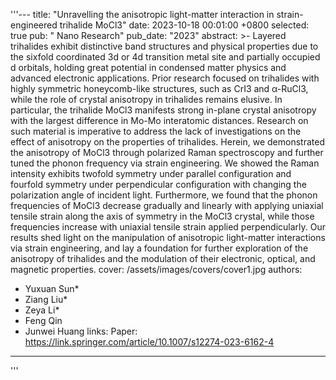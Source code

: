 '''---
title:          "Unravelling the anisotropic light-matter interaction in strain-engineered trihalide MoCl3"
date:           2023-10-18 00:01:00 +0800
selected:       true
pub:            " Nano Research"
pub_date:       "2023"
abstract: >-
  Layered trihalides exhibit distinctive band structures and physical properties due to the sixfold coordinated 3d or 4d transition metal site and partially occupied d orbitals, holding great potential in condensed matter physics and advanced electronic applications. Prior research focused on trihalides with highly symmetric honeycomb-like structures, such as CrI3 and α-RuCl3, while the role of crystal anisotropy in trihalides remains elusive. In particular, the trihalide MoCl3 manifests strong in-plane crystal anisotropy with the largest difference in Mo-Mo interatomic distances. Research on such material is imperative to address the lack of investigations on the effect of anisotropy on the properties of trihalides. Herein, we demonstrated the anisotropy of MoCl3 through polarized Raman spectroscopy and further tuned the phonon frequency via strain engineering. We showed the Raman intensity exhibits twofold symmetry under parallel configuration and fourfold symmetry under perpendicular configuration with changing the polarization angle of incident light. Furthermore, we found that the phonon frequencies of MoCl3 decrease gradually and linearly with applying uniaxial tensile strain along the axis of symmetry in the MoCl3 crystal, while those frequencies increase with uniaxial tensile strain applied perpendicularly. Our results shed light on the manipulation of anisotropic light-matter interactions via strain engineering, and lay a foundation for further exploration of the anisotropy of trihalides and the modulation of their electronic, optical, and magnetic properties.
cover:          /assets/images/covers/cover1.jpg
authors:
- Yuxuan Sun*
- Ziang Liu*
- Zeya Li*
- Feng Qin
- Junwei Huang
links:
  Paper: https://link.springer.com/article/10.1007/s12274-023-6162-4
---
'''
